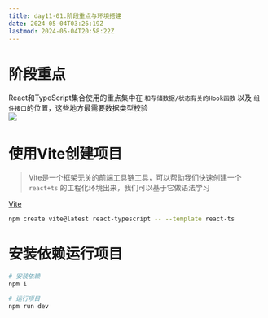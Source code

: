 ```yaml
---
title: day11-01.阶段重点与环境搭建
date: 2024-05-04T03:26:19Z
lastmod: 2024-05-04T20:58:22Z
---
```


# 阶段重点

React和TypeScript集合使用的重点集中在 `和存储数据/状态有关的Hook函数`​ 以及 `组件接口`​ 的位置，这些地方最需要数据类型校验  
​![](/Users/chaipeng/Desktop/1.jpeg)​

# 使用Vite创建项目

> Vite是一个框架无关的前端工具链工具，可以帮助我们快速创建一个 `react+ts` 的工程化环境出来，我们可以基于它做语法学习

[Vite](https://cn.vitejs.dev/)

```bash
npm create vite@latest react-typescript -- --template react-ts
```

# 安装依赖运行项目

```bash
# 安装依赖
npm i 

# 运行项目
npm run dev
```
